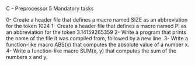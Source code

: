 C - Preprocessor
5 Mandatory tasks

0- Create a header file that defines a macro named SIZE as an abbreviation for the token 1024
1- Create a header file that defines a macro named PI as an abbreviation for the token 3.14159265359
2- Write a program that prints the name of the file it was compiled from, followed by a new line.
3- Write a function-like macro ABS(x) that computes the absolute value of a number x.
4- Write a function-like macro SUM(x, y) that computes the sum of the numbers x and y.
